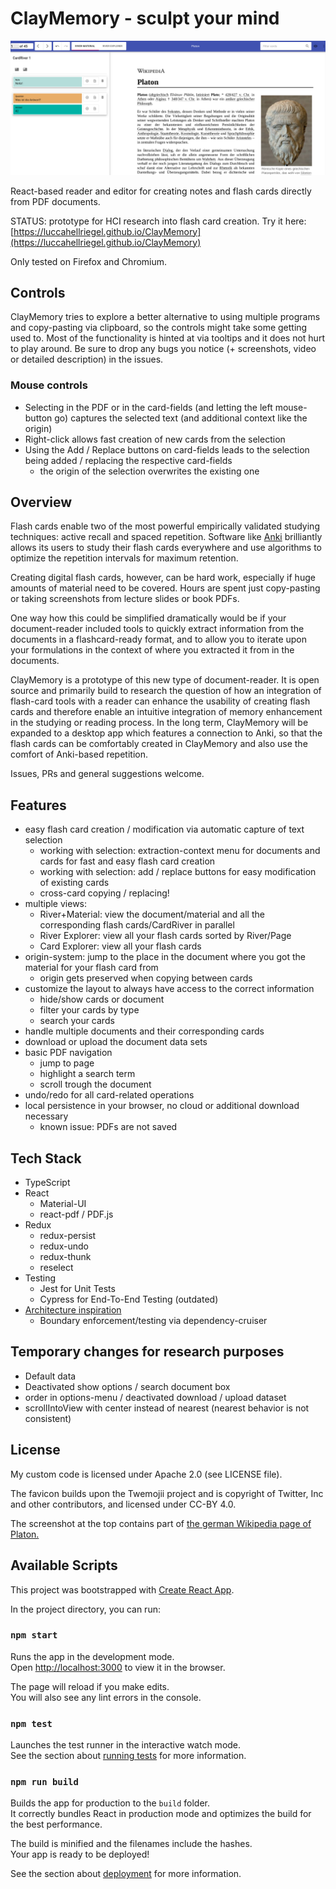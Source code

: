 # ClayMemory - sculpt your mind

![ClayMemory start screen](./ClayMemory.png)

React-based reader and editor for creating notes and flash cards directly from PDF documents.

STATUS: prototype for HCI research into flash card creation.
Try it here: [https://luccahellriegel.github.io/ClayMemory](https://luccahellriegel.github.io/ClayMemory)

Only tested on Firefox and Chromium.

## Controls

ClayMemory tries to explore a better alternative to using multiple programs and copy-pasting via clipboard, so the controls might take some getting used to. Most of the functionality is hinted at via tooltips and it does not hurt to play around. Be sure to drop any bugs you notice (+ screenshots, video or detailed description) in the issues.

### Mouse controls

- Selecting in the PDF or in the card-fields (and letting the left mouse-button go) captures the selected text (and additional context like the origin)
- Right-click allows fast creation of new cards from the selection
- Using the Add / Replace buttons on card-fields leads to the selection being added / replacing the respective card-fields
  - the origin of the selection overwrites the existing one

## Overview

Flash cards enable two of the most powerful empirically validated studying techniques: active recall and spaced repetition. Software like [Anki](https://apps.ankiweb.net/) brilliantly allows its users to study their flash cards everywhere and use algorithms to optimize the repetition intervals for maximum retention.

Creating digital flash cards, however, can be hard work, especially if huge amounts of material need to be covered. Hours are spent just copy-pasting or taking screenshots from lecture slides or book PDFs.

One way how this could be simplified dramatically would be if your document-reader included tools to quickly extract information from the documents in a flashcard-ready format, and to allow you to iterate upon your formulations in the context of where you extracted it from in the documents.

ClayMemory is a prototype of this new type of document-reader.
It is open source and primarily build to research the question of how an integration of flash-card tools with a reader can enhance the usability of creating flash cards and therefore enable an intuitive integration of memory enhancement in the studying or reading process. In the long term, ClayMemory will be expanded to a desktop app which features a connection to Anki, so that the flash cards can be comfortably created in ClayMemory and also use the comfort of Anki-based repetition.

Issues, PRs and general suggestions welcome.

## Features

- easy flash card creation / modification via automatic capture of text selection
  - working with selection: extraction-context menu for documents and cards for fast and easy flash card creation
  - working with selection: add / replace buttons for easy modification of existing cards
  - cross-card copying / replacing!
- multiple views:
  - River+Material: view the document/material and all the corresponding flash cards/CardRiver in parallel
  - River Explorer: view all your flash cards sorted by River/Page
  - Card Explorer: view all your flash cards
- origin-system: jump to the place in the document where you got the material for your flash card from
  - origin gets preserved when copying between cards
- customize the layout to always have access to the correct information
  - hide/show cards or document
  - filter your cards by type
  - search your cards
- handle multiple documents and their corresponding cards
- download or upload the document data sets
- basic PDF navigation
  - jump to page
  - highlight a search term
  - scroll trough the document
- undo/redo for all card-related operations
- local persistence in your browser, no cloud or additional download necessary
  - known issue: PDFs are not saved

## Tech Stack

- TypeScript
- React
  - Material-UI
  - react-pdf / PDF.js
- Redux
  - redux-persist
  - redux-undo
  - redux-thunk
  - reselect
- Testing
  - Jest for Unit Tests
  - Cypress for End-To-End Testing (outdated)
- [Architecture inspiration](https://jaysoo.ca/2016/02/28/organizing-redux-application/)
  - Boundary enforcement/testing via dependency-cruiser

## Temporary changes for research purposes

- Default data
- Deactivated show options / search document box
- order in options-menu / deactivated download / upload dataset
- scrollIntoView with center instead of nearest (nearest behavior is not consistent)

## License

My custom code is licensed under Apache 2.0 (see LICENSE file).

The favicon builds upon the Twemojii project and is copyright of Twitter, Inc and other contributors, and licensed under CC-BY 4.0.

The screenshot at the top contains part of [the german Wikipedia page of Platon.](https://de.wikipedia.org/wiki/Platon)

## Available Scripts

This project was bootstrapped with [Create React App](https://github.com/facebook/create-react-app).

In the project directory, you can run:

### `npm start`

Runs the app in the development mode.<br />
Open [http://localhost:3000](http://localhost:3000) to view it in the browser.

The page will reload if you make edits.<br />
You will also see any lint errors in the console.

### `npm test`

Launches the test runner in the interactive watch mode.<br />
See the section about [running tests](https://facebook.github.io/create-react-app/docs/running-tests) for more information.

### `npm run build`

Builds the app for production to the `build` folder.<br />
It correctly bundles React in production mode and optimizes the build for the best performance.

The build is minified and the filenames include the hashes.<br />
Your app is ready to be deployed!

See the section about [deployment](https://facebook.github.io/create-react-app/docs/deployment) for more information.
